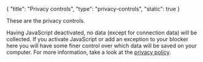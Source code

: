 {
    "title": "Privacy controls",
    "type": "privacy-controls",
    "static": true
}
 
These are the privacy controls.

<noscript class="noscript noscript-privacy-policy">Having JavaScript deactivated, no data (except for connection data) will be collected. If you activate JavaScript or add an exception to your blocker here you will have some finer control over which data will be saved on your computer. For more information, take a look at the <a href="/privacy">privacy policy</a>.</noscript>
